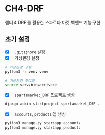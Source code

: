 # CH4-DRF
챕터 4 DRF 를 활용한 스파르타 마켓 백엔드 기능 구현

## 초기 설정
- [x] : `.gitignore` 설정
- [X] : 가상환경 설정
```bash
# 가상환경 생성
python3 -m venv venv

# 가상환경 활성화
source venv/bin/activate
```
- [X] : `spartamarket_DRF` 프로젝트 생성
```bash
django-admin startproject spartamarket_DRF .
```
- [X] : `accounts`, `products` 앱 생성
```bash
python3 manage.py startapp accounts
python3 manage.py startapp products
```